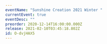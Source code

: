 ```yaml
---
eventName: "Sunshine Creation 2021 Winter "
currentEvent: true
eventDesc: ""
preorder: 2020-12-14T16:00:00.000Z
release: 2021-02-10T03:45:18.802Z
id: O-dvjHAX5
---
```

